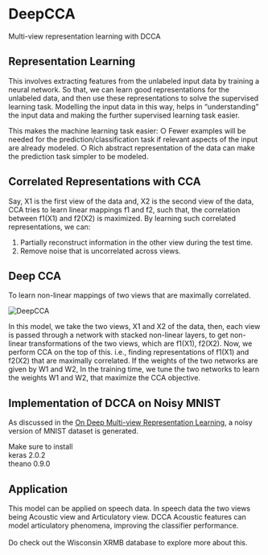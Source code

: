 # DeepCCA
Multi-view representation learning with DCCA

## Representation Learning 
This involves extracting features from the unlabeled input data by training a neural network. So that, we can learn good representations for the unlabeled data, and then use these representations to solve the supervised learning task. Modelling the input data in this way, helps in “understanding” the input data and making the further supervised learning task easier.

This makes the machine learning task easier:
○ Fewer examples will be needed for the prediction/classification task if relevant aspects of the input are already modeled.
○ Rich abstract representation of the data can make the prediction task simpler to be modeled. 

## Correlated Representations with CCA
Say, X1 is the first view of the data and, X2 is the second view of the data, CCA tries to learn linear mappings f1 and f2, such that, the correlation between f1(X1) and f2(X2) is maximized. By learning such correlated representations, we can:
1. Partially reconstruct information in the other view during the test time.
2. Remove noise that is uncorrelated across views.

## Deep CCA
To learn non-linear mappings of two views that are maximally correlated. 

![DeepCCA](https://www.researchgate.net/profile/K-Livescu/publication/255482849/figure/fig1/AS:669442673475591@1536618979256/A-schematic-of-deep-CCA-consisting-of-two-deep-networks-learned-so-that-the-output.png)

In this model, we take the two views, X1 and X2 of the data, then, each view is passed through a network with stacked non-linear layers, to get non-linear transformations of the two views, which are f1(X1), f2(X2).
Now, we perform CCA on the top of this. i.e., finding representations of f1(X1) and f2(X2) that are maximally correlated.
If the weights of the two networks are given by W1 and W2,
In the training time, we tune the two networks to learn the weights W1 and W2, that maximize the CCA objective.

## Implementation of DCCA on Noisy MNIST 
As discussed in the [On Deep Multi-view Representation Learning](http://proceedings.mlr.press/v37/wangb15.pdf), a noisy version of MNIST dataset is generated. <br>

Make sure to install <br>
keras 2.0.2 <br>
theano 0.9.0 <br> 

## Application 
This model can be applied on speech data. In speech data the two views being Acoustic view and Articulatory view. DCCA Acoustic features can model articulatory phenomena, improving the classifier performance. <br><br>
Do check out the Wisconsin XRMB database to explore more about this.
